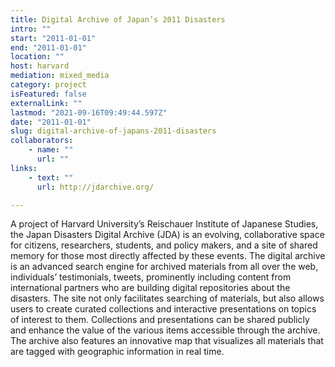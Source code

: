```yaml
---
title: Digital Archive of Japan’s 2011 Disasters
intro: ""
start: "2011-01-01"
end: "2011-01-01"
location: ""
host: harvard
mediation: mixed_media
category: project
isFeatured: false
externalLink: ""
lastmod: "2021-09-16T09:49:44.597Z"
date: "2011-01-01"
slug: digital-archive-of-japans-2011-disasters
collaborators:
    - name: ""
      url: ""
links:
    - text: ""
      url: http://jdarchive.org/

---
```

A project of Harvard University’s Reischauer Institute of Japanese Studies, the Japan Disasters Digital Archive (JDA) is an evolving, collaborative space for citizens, researchers, students, and policy makers, and a site of shared memory for those most directly affected by these events. The digital archive is an advanced search engine for archived materials from all over the web, individuals’ testimonials, tweets, prominently including content from international partners who are building digital repositories about the disasters. The site not only facilitates searching of materials, but also allows users to create curated collections and interactive presentations on topics of interest to them. Collections and presentations can be shared publicly and enhance the value of the various items accessible through the archive. The archive also features an innovative map that visualizes all materials that are tagged with geographic information in real time.